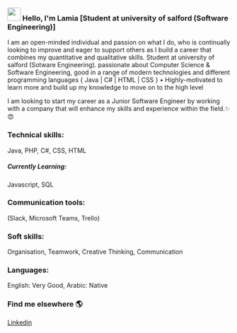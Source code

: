 ### <img src="https://media.giphy.com/media/hvRJCLFzcasrR4ia7z/giphy.gif" width="30px"> Hello, I'm Lamia [Student at university of salford (Software Engineering)]

I am an open-minded individual and passion on what I do, who is continually looking to improve and eager to support others as I build a career that combines my quantitative and qualitative skills.
Student at university of salford (Sotware Engineering).
passionate about Computer Science & Software Engineering, good in a range of modern technologies and different programming languages { Java | C# | HTML | CSS }
• Highly-motivated to learn more and build up my knowledge to move on to the high level

I am looking to start my career as a Junior Software Engineer by working with a company that will enhance my skills and experience within the field.✨😍

### Technical skills:
Java, PHP, C#, CSS, HTML
##### Currently Learning:
Javascript, SQL
### Communication tools:
(Slack, Microsoft Teams, Trello)
### Soft skills:
Organisation, Teamwork, Creative Thinking, Communication
### Languages:
English: Very Good, Arabic: Native


### Find me elsewhere 🌎

[Linkedin](https://www.linkedin.com/in/lamia-arnous/)
